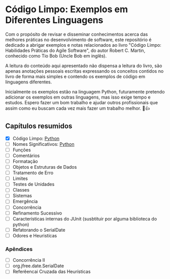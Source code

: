# Código Limpo: Exemplos em Diferentes Linguagens

Com o propósito de revisar e disseminar conhecimentos acerca das melhores práticas no desenvolvimento de software, este repositório é dedicado a abrigar exemplos e notas relacionados ao livro "Código Limpo: Habilidades Práticas do Agile Software", do autor Robert C. Martin, conhecido como Tio Bob (Uncle Bob em inglês).

A leitura do conteúdo aqui apresentado não dispensa a leitura do livro, são apenas anotações pessoais escritas expressando os conceitos contidos no livro de forma mais simples e contendo os exemplos de código em linguagens diferentes.

Inicialmente os exemplos estão na linguagem Python, futuramente pretendo adicionar os exemplos em outras linguagens, mas isso exige tempo e estudos. Espero fazer um bom trabalho e ajudar outros profissionais que assim como eu buscam cada vez mais fazer um trabalho melhor. :grimacing::thumbsup:

## Capítulos resumidos

- [x] Código Limpo: [Python](/python/Capitulo%201%20-%20Codigo%20Limpo/codigo_limpo.md)
- [ ] Nomes Significativos: [Python](/python/Capitulo%202%20-%20Nomes%20Significativos/nomes_significativos.md)
- [ ] Funções
- [ ] Comentários
- [ ] Formatação
- [ ] Objetos e Estruturas de Dados
- [ ] Tratamento de Erro
- [ ] Limites
- [ ] Testes de Unidades
- [ ] Classes
- [ ] Sistemas
- [ ] Emergência
- [ ] Concorrência
- [ ] Refinamento Sucessivo
- [ ] Características internas do JUnit (susbtituir por alguma biblioteca do python)
- [ ] Refatorando o SerialDate
- [ ] Odores e Heuristícas

### Apêndices

- [ ] Concorrência II
- [ ] org.jfree.date.SerialDate
- [ ] Referêencai Cruzada das Heurísticas
